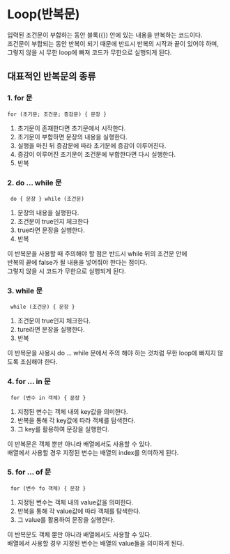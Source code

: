 # Loop(반복문)
입력된 조건문이 부합하는 동안 블록({}) 안에 있는 내용을 반복하는 코드이다.  
조건문이 부합되는 동안 반복이 되기 때문에 반드시 반복의 시작과 끝이 있어야 하며,  
그렇지 않을 시 무한 loop에 빠져 코드가 무한으로 실행되게 된다.  

## 대표적인 반복문의 종류
### 1. for 문
```for (초기문; 조건문; 증감문) { 문장 }```  
1. 초기문이 존재한다면 초기문에서 시작한다.  
2. 초기문이 부합하면 문장의 내용을 실행한다.  
3. 실행을 마친 뒤 증감문에 따라 초기문에 증감이 이루어진다.
4. 증감이 이루어진 초기문이 조건문에 부합한다면 다시 실행한다.
5. 반복

### 2. do ... while 문
``` do { 문장 } while (조건문)```
1. 문장의 내용을 실행한다.  
2. 조건문이 true인지 체크한다
3. true라면 문장을 실행한다.
4. 반복

이 반복문을 사용할 때 주의해야 할 점은 반드시 while 뒤의 조건문 안에  
반복의 끝에 false가 될 내용을 넣어줘야 한다는 점이다.  
그렇지 않을 시 코드가 무한으로 실행되게 된다. 

### 3. while 문
``` while (조건문) { 문장 }```
1. 조건문이 true인지 체크한다.  
2. ture라면 문장을 실행한다.
3. 반복

이 반복문을 사용시 do ... while 문에서 주의 해야 하는 것처럼 무한 loop에 빠지지 않도록 조심해야 한다.

### 4. for ... in 문
``` for (변수 in 객체) { 문장 }```
1. 지정된 변수는 객체 내의 key값을 의미한다.
2. 반복을 통해 각 key값에 따라 객체를 탐색한다.
3. 그 key를 활용하여 문장을 실행한다.

이 반복문은 객체 뿐만 아니라 배열에서도 사용할 수 있다.  
배열에서 사용할 경우 지정된 변수는 배열의 index를 의미하게 된다.  

### 5. for ... of 문
``` for (변수 fo 객체) { 문장 }```
1. 지정된 변수는 객체 내의 value값을 의미한다.
2. 반복을 통해 각 value값에 따라 객체를 탐색한다.
3. 그 value를 활용하여 문장을 실행한다.

이 반복문도 객체 뿐만 아니라 배열에서도 사용할 수 있다.  
배열에서 사용할 경우 지정된 변수는 배열의 value들을 의미하게 된다.

